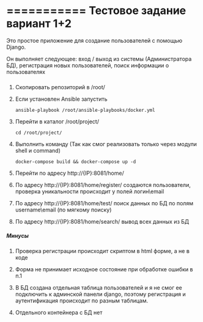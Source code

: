 ===========
Тестовое задание вариант 1+2 
===========

Это простое приложение для создание пользователей с помощью Django. 

Он выполняет следующее: вход / выход из системы (Администратора БД), регистрация новых пользователей, поиск информации о пользователях 

##### 

1. Скопировать репозиторий в /root/

2. Если установлен Ansible запустить 

    ```
    ansible-playbook /root/ansible-playbooks/docker.yml
    ```

3. Перейти в каталог  /root/project/

    `cd /root/project/`

4. Выполнить команду (Так как смог реализовать только через модули shell и command)

	```
    docker-compose build && docker-compose up -d
    ```

5. Перейти по адресу http://{IP}:8081/home/

6. По адресу http://{IP}:8081/home/register/ создаются пользователи, проверка уникальности происходит у полей логин\email
   

7. По адресу http://{IP}:8081/home/test/ поиск данных по БД по полям username\email (по мягкому поиску)


8. По адресу http://{IP}:8081/home/search/ вывод всех данных из БД
   

##### Минусы 
1. Проверка регистрации происходит скриптом в html форме, а не в коде 

2. Форма не принимает исходное состояние при обработке ошибки в п.1

3. В БД создана отдельная таблица пользователей и я не смог ее подключить к админской панели django, поэтому регистрация и аутентификация происходит по разным таблицам.

4. Отдельного контейнера с БД нет 
	

